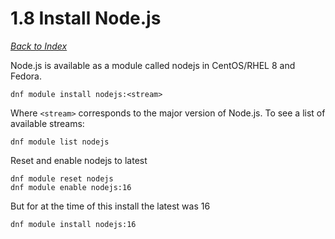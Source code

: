 # 1.8 Install Node.js

[_Back to Index_](../README.md)

Node.js is available as a module called nodejs in CentOS/RHEL 8 and Fedora.

```shell
dnf module install nodejs:<stream>
```

Where `<stream>` corresponds to the major version of Node.js. To see a list of available streams:

```shell
dnf module list nodejs
```

Reset and enable nodejs to latest

```shell
dnf module reset nodejs
dnf module enable nodejs:16
```

But for at the time of this install the latest was 16

```shell
dnf module install nodejs:16
```
